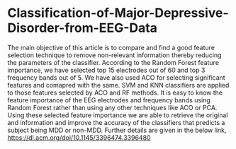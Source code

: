 # Classification-of-Major-Depressive-Disorder-from-EEG-Data


The main objective of this article is to compare and find a good feature selection technique to remove non-relevant information thereby reducing the parameters of the classifier. According to the Random Forest feature importance, we have selected top 15 electrodes out of 60 and top 3 frequency bands out of 5. We have also used ACO for selecting significant features and comapred with the same. SVM and KNN classifiers are applied to those features selected by ACO and RF methods. It is easy to know the feature importance of the EEG electrodes and frequency bands using Random Forest rather than using any other techniques like ACO or PCA. Using these selected feature importance we are able to retrieve the original and information and improve the accuracy of the classifiers that predicts a subject being MDD or non-MDD.
Further details are given in the below link,
https://dl.acm.org/doi/10.1145/3396474.3396480
